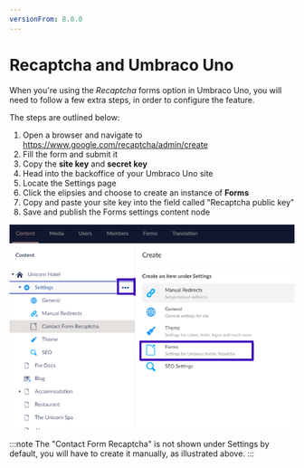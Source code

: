 ```yaml
---
versionFrom: 8.0.0
---
```

# Recaptcha and Umbraco Uno

When you're using the *Recaptcha* forms option in Umbraco Uno, you will need to follow a few extra steps, in order to configure the feature.

The steps are outlined below:

1. Open a browser and navigate to https://www.google.com/recaptcha/admin/create
2. Fill the form and submit it
3. Copy the **site key** and **secret key**
4. Head into the backoffice of your Umbraco Uno site
5. Locate the Settings page
6. Click the elipsies and choose to create an instance of **Forms**
7. Copy and paste your site key into the field called "Recaptcha public key"
8. Save and publish the Forms settings content node

![How to find a create a Forms page under Settings](images/forms-recaptcha.png)

:::note
The "Contact Form Recaptcha" is not shown under Settings by default, you will have to create it manually, as illustrated above.
:::
